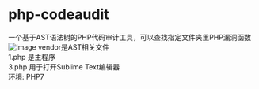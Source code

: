 # php-codeaudit
一个基于AST语法树的PHP代码审计工具，可以查找指定文件夹里PHP漏洞函数<br />
![image](https://user-images.githubusercontent.com/36261824/157070383-a23503c3-d3b3-4724-8c24-4e5a4f4bff51.png)
vendor是AST相关文件<br />
1.php 是主程序<br />
3.php 用于打开Sublime Text编辑器<br />
环境: PHP7
